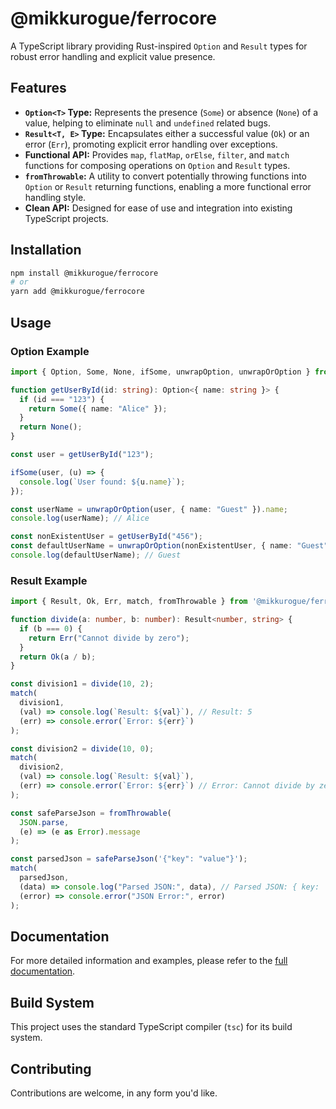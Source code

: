 # @mikkurogue/ferrocore

A TypeScript library providing Rust-inspired `Option` and `Result` types for robust error handling and explicit value presence.

## Features

- **`Option<T>` Type:** Represents the presence (`Some`) or absence (`None`) of a value, helping to eliminate `null` and `undefined` related bugs.
- **`Result<T, E>` Type:** Encapsulates either a successful value (`Ok`) or an error (`Err`), promoting explicit error handling over exceptions.
- **Functional API:** Provides `map`, `flatMap`, `orElse`, `filter`, and `match` functions for composing operations on `Option` and `Result` types.
- **`fromThrowable`:** A utility to convert potentially throwing functions into `Option` or `Result` returning functions, enabling a more functional error handling style.
- **Clean API:** Designed for ease of use and integration into existing TypeScript projects.

## Installation

```bash
npm install @mikkurogue/ferrocore
# or
yarn add @mikkurogue/ferrocore
```

## Usage

### Option Example

```typescript
import { Option, Some, None, ifSome, unwrapOption, unwrapOrOption } from '@mikkurogue/ferrocore';

function getUserById(id: string): Option<{ name: string }> {
  if (id === "123") {
    return Some({ name: "Alice" });
  }
  return None();
}

const user = getUserById("123");

ifSome(user, (u) => {
  console.log(`User found: ${u.name}`);
});

const userName = unwrapOrOption(user, { name: "Guest" }).name;
console.log(userName); // Alice

const nonExistentUser = getUserById("456");
const defaultUserName = unwrapOrOption(nonExistentUser, { name: "Guest" }).name;
console.log(defaultUserName); // Guest
```

### Result Example

```typescript
import { Result, Ok, Err, match, fromThrowable } from '@mikkurogue/ferrocore';

function divide(a: number, b: number): Result<number, string> {
  if (b === 0) {
    return Err("Cannot divide by zero");
  }
  return Ok(a / b);
}

const division1 = divide(10, 2);
match(
  division1,
  (val) => console.log(`Result: ${val}`), // Result: 5
  (err) => console.error(`Error: ${err}`)
);

const division2 = divide(10, 0);
match(
  division2,
  (val) => console.log(`Result: ${val}`),
  (err) => console.error(`Error: ${err}`) // Error: Cannot divide by zero
);

const safeParseJson = fromThrowable(
  JSON.parse,
  (e) => (e as Error).message
);

const parsedJson = safeParseJson('{"key": "value"}');
match(
  parsedJson,
  (data) => console.log("Parsed JSON:", data), // Parsed JSON: { key: 'value' }
  (error) => console.error("JSON Error:", error)
);
```

## Documentation

For more detailed information and examples, please refer to the [full documentation](./docs/README.md).

## Build System

This project uses the standard TypeScript compiler (`tsc`) for its build system.

## Contributing

Contributions are welcome, in any form you'd like.